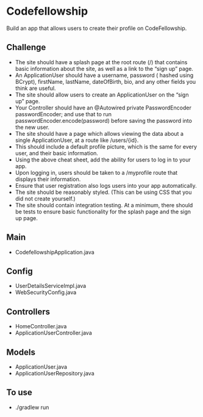 # Codefellowship
Build an app that allows users to create their profile on CodeFellowship.

## Challenge
* The site should have a splash page at the root route (/) that contains basic information about the site, as well as a link to the “sign up” page.
* An ApplicationUser should have a username, password ( hashed using BCrypt), firstName, lastName, dateOfBirth, bio, and any other fields you think are useful.
* The site should allow users to create an ApplicationUser on the “sign up” page.
* Your Controller should have an @Autowired private PasswordEncoder passwordEncoder; and use that to run passwordEncoder.encode(password) before saving the password into the new user.
* The site should have a page which allows viewing the data about a single ApplicationUser, at a route like /users/{id}.
* This should include a default profile picture, which is the same for every user, and their basic information.
* Using the above cheat sheet, add the ability for users to log in to your app.
* Upon logging in, users should be taken to a /myprofile route that displays their information.
* Ensure that user registration also logs users into your app automatically.
* The site should be reasonably styled. (This can be using CSS that you did not create yourself.)
* The site should contain integration testing. At a minimum, there should be tests to ensure basic functionality for the splash page and the sign up page.

## Main
* CodefellowshipApplication.java

## Config
* UserDetailsServiceImpl.java
* WebSecurityConfig.java

## Controllers
* HomeController.java
* ApplicationUserController.java

## Models
* ApplicationUser.java
* ApplicationUserRepository.java

## To use
* ./gradlew run

